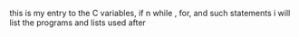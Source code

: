 this is my entry to the C variables, if n while , for, and such statements
i will list the programs and lists used after 
